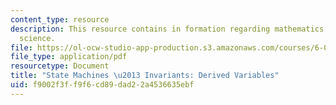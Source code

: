 ```yaml
---
content_type: resource
description: This resource contains in formation regarding mathematics for computer
  science.
file: https://ol-ocw-studio-app-production.s3.amazonaws.com/courses/6-042j-mathematics-for-computer-science-spring-2015/f9002f3ff9f6cd89dad22a4536635ebf_MIT6_042JS16_DerivedVaria.pdf
file_type: application/pdf
resourcetype: Document
title: "State Machines \u2013 Invariants: Derived Variables"
uid: f9002f3f-f9f6-cd89-dad2-2a4536635ebf
---
```

